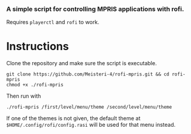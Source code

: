 ### A simple script for controlling MPRIS applications with rofi.

Requires `playerctl` and `rofi` to work.

# Instructions
Clone the repository and make sure the script is executable.
```
git clone https://github.com/Meisteri-4/rofi-mpris.git && cd rofi-mpris
chmod +x ./rofi-mpris
```
Then run with
```
./rofi-mpris /first/level/menu/theme /second/level/menu/theme
```
If one  of the themes is not given, the default theme at `$HOME/.config/rofi/config.rasi` will be used for that menu instead.
